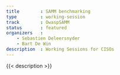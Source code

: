 ```yaml
---
title        : SAMM benchmarking
type         : working-session
track        : OwaspSAMM
status       : featured
organizers   : 
    - Sebastien Deleersnyder
    - Bart De Win
description  : Working Sessions for CISOs
---
```


{{< description >}}
